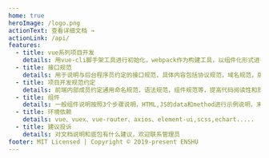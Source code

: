 ```yaml
---
home: true
heroImage: /logo.png
actionText: 查看详细文档 →
actionLink: /api/
features:
  - title: vue系列项目开发
    details: 用vue-cli脚手架工具进行初始化，webpack作为构建工具，以组件化形式进行项目编码开发。进行开发需要提前了解Node JS平台环境、Es6语法、webpack构建工具、Vue相关知识
  - title: 接口规范
    details: 用于说明与后台程序员约定的接口规范，具体内容包括协议规范，域名规范，版本控制规范，API路径规范，API命名规范，请求参数规范，列表请求规范特殊规范，返回数据规范等，方便开发，减少沟通成本，提高开发速度
  - title: 项目开发规范约定
    details: 前端内部成员约定通用命名规范，语法规范，组件规范等，提高代码阅读性和质量
  - title: 组件
    details: 一般组件说明按照3个步骤说明，HTML,JS的data和method进行示例说明，末尾需要加上prop和event表。
  - title: 环境依赖
    details: vue、vuex、vue-router、axios、element-ui,scss,echart.....
  - title: 建议投诉
    details: 对文档说明和底包有什么建议，欢迎联系管理员
footer: MIT Licensed | Copyright © 2019-present ENSHU
---
```

